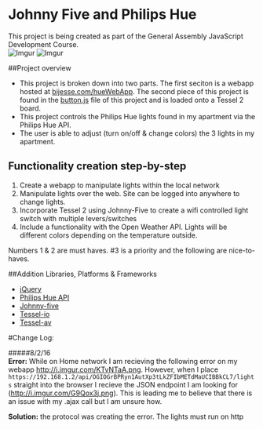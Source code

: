 # Johnny Five and Philips Hue

This project is being created as part of the General Assembly JavaScript Development Course.  
![Imgur](http://i.imgur.com/yERWNKem.png)
![Imgur](http://i.imgur.com/IR3KCh7m.png)

##Project overview 

* This project is broken down into two parts. The first seciton is a webapp hosted at [bijesse.com/hueWebApp](bijesse.com/hueWebApp). The second piece of this project is found in the [button.js](button.js) file of this project and is loaded onto a Tessel 2 board.
* This project controls the Philips Hue lights found in my apartment via the Philips Hue API.
* The user is able to adjust (turn on/off & change colors) the 3 lights in my apartment. 


## Functionality creation step-by-step
1. Create a webapp to manipulate lights within the local network
2. Manipulate lights over the web. Site can be logged into anywhere to change lights.
3. Incorporate Tessel 2 using Johnny-Five to create a wifi controlled light switch with multiple levers/switches
4. Include a functionality with the Open Weather API. Lights will be different colors depending on the temperature outside.

Numbers 1 & 2 are must haves. #3 is a priority and the following are nice-to-haves.

##Addition Libraries, Platforms & Frameworks
* [jQuery](https://jquery.com/)
* [Philips Hue API](http://www.developers.meethue.com/documentation/getting-started)
* [Johnny-five](http://johnny-five.io/)
* [Tessel-io](https://github.com/tessel)
* [Tessel-av](https://tessel.io/modules#tessel-av)


#Change Log:

#####8/2/16  
**Error:** While on Home network I am recieving the following error on my webapp 
http://i.imgur.com/KTvNTaA.png. However, when I place `https://192.168.1.2/api/OGIOGrBPRyn1AutXp3tLkZFIbMETdMaUCIBBkCL7/lights` straight into the browser I recieve the JSON endpoint I am looking for (http://i.imgur.com/G9Qox3j.png). This is leading me to believe that there is an issue with my .ajax call but I am unsure how.

**Solution:** the protocol was creating the error. The lights must run on http